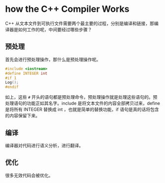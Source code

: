 # how the C++ Compiler Works

C++ 从文本文件到可执行文件需要两个最主要的过程，分别是编译和链接，那编译器是如何工作的呢，中间要经过哪些步骤？

## 预处理

首先会进行预处理操作，那什么是预处理操作呢。

```c++
#include <iostream>
#define INTEGER int
#if 1
Log();
#endif
```

如上，这些 `#` 开头的语句都是预处理命令，预处理操作就是处理这些语句的。预处理语句的功能正如其名字。include 是将文本文件的内容全部拷贝过来，define 是将所有 INTEGER 替换成 int ，也就是简单的替换功能，if 语句是真的话将包含的内容保留下来。

## 编译

编译器对代码进行语义分析，进行翻译。

## 优化

很多无效代码会被优化。



 